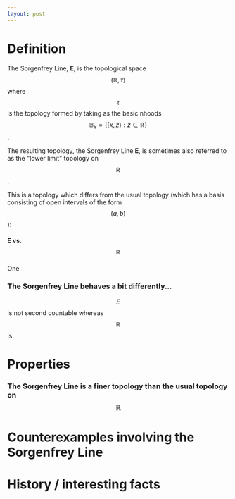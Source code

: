 ```yaml
---
layout: post
---
```


# Definition

The Sorgenfrey Line, **E**, is the topological space $$(\mathbb{R}, \tau)$$ where $$\tau$$ is the topology formed by taking as the basic nhoods $$\mathbb{B}_x = \{[x,z):z\in \mathbb{R}\}$$.

The resulting topology, the Sorgenfrey Line **E**, is sometimes also referred to as the "lower limit" topology on $$\mathbb{R}$$.

This is a topology which differs from the usual topology (which has a basis consisting of open intervals of the form $$(a,b)$$):

#### E vs. $$\mathbb{R}$$

One 

### The Sorgenfrey Line behaves a bit differently...

$$E$$ is not second countable whereas $$\mathbb{R}$$ is.

# Properties

### The Sorgenfrey Line is a finer topology than the usual topology on $$\mathbb{R}$$

# Counterexamples involving the Sorgenfrey Line

# History / interesting facts
